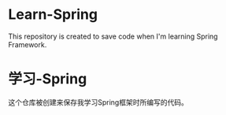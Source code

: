 # Learn-Spring
This repository is created to save code when I'm learning Spring Framework.

# 学习-Spring
这个仓库被创建来保存我学习Spring框架时所编写的代码。

